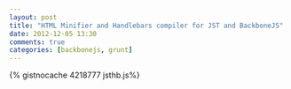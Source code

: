 ```yaml
---
layout: post
title: "HTML Minifier and Handlebars compiler for JST and BackboneJS"
date: 2012-12-05 13:30
comments: true
categories: [backbonejs, grunt]
---
```


{% gistnocache 4218777 jsthb.js%}


